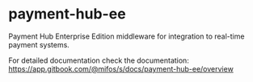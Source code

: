 # payment-hub-ee
Payment Hub Enterprise Edition middleware for integration to real-time payment systems.

For detailed documentation check the documentation: https://app.gitbook.com/@mifos/s/docs/payment-hub-ee/overview
